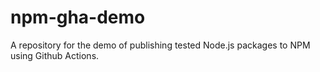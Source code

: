 # npm-gha-demo
A repository for the demo of publishing tested Node.js packages to NPM using Github Actions.
